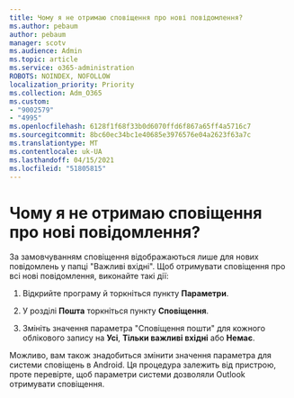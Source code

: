 ```yaml
---
title: Чому я не отримаю сповіщення про нові повідомлення?
ms.author: pebaum
author: pebaum
manager: scotv
ms.audience: Admin
ms.topic: article
ms.service: o365-administration
ROBOTS: NOINDEX, NOFOLLOW
localization_priority: Priority
ms.collection: Adm_O365
ms.custom:
- "9002579"
- "4995"
ms.openlocfilehash: 6128f1f68f33b0d6070ffd6f867a65ff4a5716c7
ms.sourcegitcommit: 8bc60ec34bc1e40685e3976576e04a2623f63a7c
ms.translationtype: MT
ms.contentlocale: uk-UA
ms.lasthandoff: 04/15/2021
ms.locfileid: "51805815"
---
```

# <a name="why-dont-i-get-new-message-notifications"></a>Чому я не отримаю сповіщення про нові повідомлення?

За замовчуванням сповіщення відображаються лише для нових повідомлень у папці "Важливі вхідні". Щоб отримувати сповіщення про всі нові повідомлення, виконайте такі дії:

1. Відкрийте програму й торкніться пункту **Параметри**.

2. У розділі **Пошта** торкніться пункту **Сповіщення**.

3. Змініть значення параметра "Сповіщення пошти" для кожного облікового запису на **Усі**, **Тільки важливі вхідні** або **Немає**.

Можливо, вам також знадобиться змінити значення параметра для системи сповіщень в Android. Ця процедура залежить від пристрою, проте перевірте, щоб параметри системи дозволяли Outlook отримувати сповіщення.
